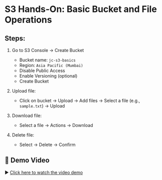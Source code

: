 # S3 Hands-On: Basic Bucket and File Operations

## Steps:
1. Go to S3 Console → Create Bucket
   - Bucket name: `jc-s3-basics`
   - Region: `Asia Pacific (Mumbai)`
   - Disable Public Access
   - Enable Versioning (optional)
   - Create Bucket

2. Upload file:
   - Click on bucket → Upload → Add files → Select a file (e.g., `sample.txt`) → Upload

3. Download file:
   - Select a file → Actions → Download

4. Delete file:
   - Select → Delete → Confirm

  
  ## 🎥 Demo Video

▶️ [Click here to watch the video demo](https://drive.google.com/file/d/1KlOjLbD_VbkqVwOtaQeM6iggn8Tnofij/view?usp=sharing)


 
